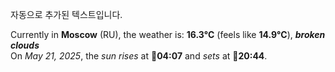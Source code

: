 
자동으로 추가된 텍스트입니다.

<!--START_SECTION:weather:moscow-->
Currently in **Moscow** (RU), the weather is: **16.3°C** (feels like **14.9°C**), ***broken clouds***<br/>
On *May 21, 2025*, the *sun rises* at 🌅**04:07** and *sets* at 🌇**20:44**.
<!--END_SECTION:weather-->

